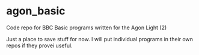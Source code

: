# agon_basic
Code repo for BBC Basic programs written for the Agon Light (2)

Just a place to save stuff for now.
I will put individual programs in their own repos if they provei useful.

